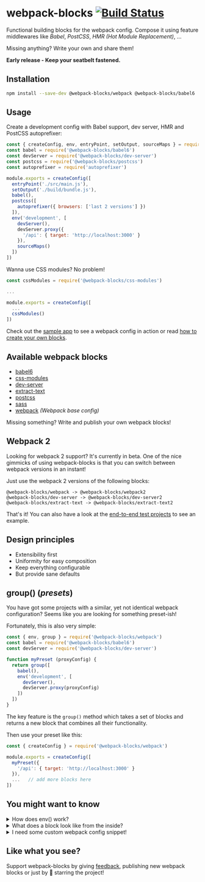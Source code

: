 # webpack-blocks [![Build Status](https://travis-ci.org/andywer/webpack-blocks.svg?branch=master)](https://travis-ci.org/andywer/webpack-blocks)

Functional building blocks for the webpack config. Compose it using feature middlewares like *Babel*, *PostCSS*, *HMR&nbsp;(Hot&nbsp;Module&nbsp;Replacement)*, …

Missing anything? Write your own and share them!

**Early release - Keep your seatbelt fastened.**


## Installation

```sh
npm install --save-dev @webpack-blocks/webpack @webpack-blocks/babel6 ...
```


## Usage

Create a development config with Babel support, dev server, HMR and PostCSS autoprefixer:

```js
const { createConfig, env, entryPoint, setOutput, sourceMaps } = require('@webpack-blocks/webpack')
const babel = require('@webpack-blocks/babel6')
const devServer = require('@webpack-blocks/dev-server')
const postcss = require('@webpack-blocks/postcss')
const autoprefixer = require('autoprefixer')

module.exports = createConfig([
  entryPoint('./src/main.js'),
  setOutput('./build/bundle.js'),
  babel(),
  postcss([
    autoprefixer({ browsers: ['last 2 versions'] })
  ]),
  env('development', [
    devServer(),
    devServer.proxy({
      '/api': { target: 'http://localhost:3000' }
    }),
    sourceMaps()
  ])
])
```

Wanna use CSS modules? No problem!

```js
const cssModules = require('@webpack-blocks/css-modules')

...

module.exports = createConfig([
  ...
  cssModules()
])
```

Check out the [sample app](./test-app) to see a webpack config in action or read [how to create your own blocks](./docs/BLOCK-CREATION.md).


## Available webpack blocks

- [babel6](./packages/babel6)
- [css-modules](./packages/css-modules)
- [dev-server](./packages/dev-server)
- [extract-text](./packages/extract-text)
- [postcss](./packages/postcss)
- [sass](./packages/sass)
- [webpack](./packages/webpack) *(Webpack base config)*

Missing something? Write and publish your own webpack blocks!


## Webpack 2

Looking for webpack 2 support? It's currently in beta. One of the nice gimmicks of using webpack-blocks is that you can switch between webpack versions in an instant!

Just use the webpack 2 versions of the following blocks:

```
@webpack-blocks/webpack -> @webpack-blocks/webpack2
@webpack-blocks/dev-server -> @webpack-blocks/dev-server2
@webpack-blocks/extract-text -> @webpack-blocks/extract-text2
```

That's it! You can also have a look at the [end-to-end test projects](https://github.com/andywer/webpack-blocks/tree/feature/webpack2/packages/webpack2/__e2e-fixtures__) to see an example.


## Design principles

- Extensibility first
- Uniformity for easy composition
- Keep everything configurable
- But provide sane defaults


## group() (*presets*)

You have got some projects with a similar, yet not identical webpack configuration? Seems like you are looking for something preset-ish!

Fortunately, this is also very simple:

```js
const { env, group } = require('@webpack-blocks/webpack')
const babel = require('@webpack-blocks/babel6')
const devServer = require('@webpack-blocks/dev-server')

function myPreset (proxyConfig) {
  return group([
    babel(),
    env('development', [
      devServer(),
      devServer.proxy(proxyConfig)
    ])
  ])
}
```

The key feature is the `group()` method which takes a set of blocks and returns a new block that combines all their functionality.

Then use your preset like this:

```js
const { createConfig } = require('@webpack-blocks/webpack')

module.exports = createConfig([
  myPreset({
    '/api': { target: 'http://localhost:3000' }
  }),
  ...   // add more blocks here
])
```


## You might want to know

<details>
<summary>How does env() work?</summary>

You might wonder how `env('development', [ ... ])` works? It just checks the NODE_ENV environment variable and only applies its contained webpack blocks if it matches.

So make sure you set the NODE_ENV accordingly:

```js
// your package.json
"scripts": {
  "build": "NODE_ENV=production webpack --config webpack.config.js",
  "start": "NODE_ENV=development webpack-dev-server --config webpack.config.js"
}
```

If there is no NODE_ENV set then it will just treat NODE_ENV as if it was `development`.
</details>

<details>
<summary>What does a block look like from the inside?</summary>

A webpack block is *just a function and requires no dependencies at all* (🎉🎉), thus making it easy to write your own blocks and share them with the community.

Take the `babel6` webpack block for instance:

```js
/**
 * @param {object} [options]
 * @param {RegExp|Function|string}  [options.exclude]   Directories to exclude.
 * @return {Function}
 */
function babel (options) {
  const { exclude = /\/node_modules\// } = options || {}

  return (context) => ({
    module: {
      loaders: [
        {
          // we use a `MIME type => RegExp` abstraction here in order to have consistent regexs
          test: context.fileTypes('application/javascript'),
          exclude: Array.isArray(exclude) ? exclude : [ exclude ],
          loaders: [ 'babel?cacheDirectory' ]
        }
      ]
    }
  })
}
```

Add a README and a package.json and you are ready to ship.

For more details see [How to write a block](./docs/BLOCK-CREATION.md).
</details>

<details>
<summary>I need some custom webpack config snippet!</summary>

No problem. If you don't want to write your own webpack block you can just use `customConfig()`:

```js
const path = require('path')
const HtmlWebpackPlugin = require('html-webpack-plugin')
const { addPlugins, customConfig } = require('@webpack-blocks/webpack')

...

module.exports = createConfig([
  ...
  addPlugins([
    // Add a custom webpack plugin
    new HtmlWebpackPlugin({
      inject: true,
      template: './index.html'
    })
  ]),
  customConfig({
    // Add some custom webpack config snippet
    resolve: {
      extensions: [ '', '.js', '.es6' ]
    }
  })
])
```

The object you pass to `customConfig()` will be merged into the webpack config using
[webpack-merge](https://github.com/survivejs/webpack-merge) like any other webpack
block's partial config.
</details>

## Like what you see?

Support webpack-blocks by giving [feedback](https://github.com/andywer/webpack-blocks/issues), publishing new webpack blocks or just by 🌟 starring the project!
